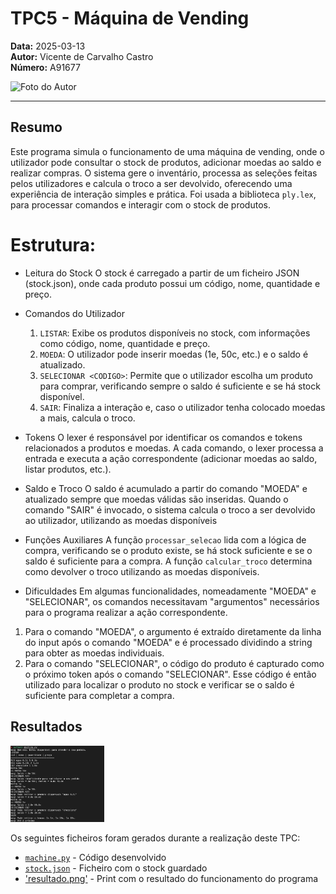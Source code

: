 # TPC5 - Máquina de Vending

**Data:** 2025-03-13  
**Autor:** Vicente de Carvalho Castro  
**Número:** A91677  

<img src="../foto_perfil.png" alt="Foto do Autor" width="150"/>

---

## Resumo
Este programa simula o funcionamento de uma máquina de vending, onde o utilizador pode consultar o stock de produtos, adicionar moedas ao saldo e realizar compras. O sistema gere o inventário, processa as seleções feitas pelos utilizadores e calcula o troco a ser devolvido, oferecendo uma experiência de interação simples e prática. Foi usada a biblioteca `ply.lex`, para processar comandos e interagir com o stock de produtos.

# Estrutura:
- Leitura do Stock
O stock é carregado a partir de um ficheiro JSON (stock.json), onde cada produto possui um código, nome, quantidade e preço.

- Comandos do Utilizador
    1. `LISTAR`: Exibe os produtos disponíveis no stock, com informações como código, nome, quantidade e preço.
    2. `MOEDA`: O utilizador pode inserir moedas (1e, 50c, etc.) e o saldo é atualizado.
    3. `SELECIONAR <CODIGO>`: Permite que o utilizador escolha um produto para comprar, verificando sempre o saldo é suficiente e se há stock disponível.
    4. `SAIR`: Finaliza a interação e, caso o utilizador tenha colocado moedas a mais, calcula o troco.

- Tokens
O lexer é responsável por identificar os comandos e tokens relacionados a produtos e moedas. 
A cada comando, o lexer processa a entrada e executa a ação correspondente (adicionar moedas ao saldo, listar produtos, etc.).

- Saldo e Troco
O saldo é acumulado a partir do comando "MOEDA" e atualizado sempre que moedas válidas são inseridas. 
Quando o comando "SAIR" é invocado, o sistema calcula o troco a ser devolvido ao utilizador, utilizando as moedas disponíveis

- Funções Auxiliares
A função `processar_selecao` lida com a lógica de compra, verificando se o produto existe, se há stock suficiente e se o saldo é suficiente para a compra.
A função `calcular_troco` determina como devolver o troco utilizando as moedas disponíveis.

- Dificuldades
Em algumas funcionalidades, nomeadamente "MOEDA" e "SELECIONAR", os comandos necessitavam "argumentos" necessários para o programa realizar a ação correspondente.
1. Para o comando "MOEDA", o argumento é extraído diretamente da linha do input após o comando "MOEDA" e é processado dividindo a string para obter as moedas individuais. 
2. Para o comando "SELECIONAR", o código do produto é capturado como o próximo token após o comando "SELECIONAR". Esse código é então utilizado para localizar o produto no stock e verificar se o saldo é suficiente para completar a compra.

## Resultados
<img src="resultado.png"  width="150"/>


Os seguintes ficheiros foram gerados durante a realização deste TPC:  
- [`machine.py`](machine.py) - Código desenvolvido  
- [`stock.json`](stock.json) - Ficheiro com o stock guardado
- ['resultado.png'](resultado.png) - Print com o resultado do funcionamento do programa